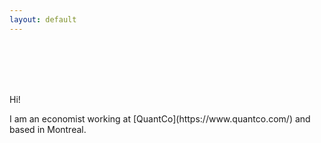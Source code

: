 ```yaml
---
layout: default
---
```


<!-- ![picture](images/MarcAntoineSchmidt_sq_300.jpg "Marc-Antoine Schmidt") -->

<br/><br/><br/><br/>

<p class="clear-mobile">Hi!

<p class="clear-mobile">I am an economist working at [QuantCo](https://www.quantco.com/) and based in Montreal.

<br/><br/>